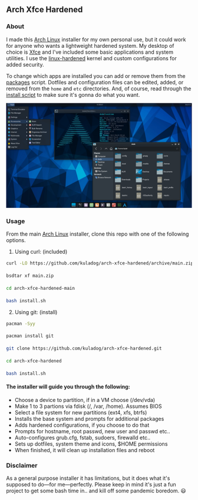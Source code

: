 ## Arch Xfce Hardened

### About

I made this [Arch Linux](https://archlinux.org/) installer for my own personal use, but it could work for anyone who wants a lightweight hardened system. My desktop of choice is [Xfce](https://xfce.org/) and I've included some basic applications and system utilities. I use the [linux-hardened](https://github.com/anthraxx/linux-hardened) kernel and custom configurations for added security.

To change which apps are installed you can add or remove them from the [packages](https://github.com/kuladog/arch-x/blob/main/packages) script. Dotfiles and configuration files can be edited, added, or removed from the `home` and `etc` directories. And, of course, read through the [install script](https://github.com/kuladog/arch-xfce-hardened/blob/main/install.sh) to make sure it's gonna do what you want.

![alt text](screen.png "Sapphire Linux")

### Usage

From the main [Arch Linux](https://archlinux.org/) installer, clone this repo with one of the following options.
 
1. Using curl: (included)
```sh
curl -LO https://github.com/kuladog/arch-xfce-hardened/archive/main.zip

bsdtar xf main.zip

cd arch-xfce-hardened-main

bash install.sh
```

2. Using git: (install)
```sh
pacman -Syy

pacman install git

git clone https://github.com/kuladog/arch-xfce-hardened.git

cd arch-xfce-hardened

bash install.sh
```

#### The installer will guide you through the following:
- Choose a device to partition, if in a VM choose (/dev/vda)
- Make 1 to 3 partions via fdisk (/, /var, /home). Assumes BIOS
- Select a file system for new partitions (ext4, xfs, btrfs)
- Installs the base system and prompts for additional packages
- Adds hardened configurations, if you choose to do that
- Prompts for hostname, root passwd, new user and passwd etc..
- Auto-configures grub.cfg, fstab, sudoers, firewalld etc..
- Sets up dotfiles, system theme and icons, $HOME permissions
- When finished, it will clean up installation files and reboot

### Disclaimer

As a general purpose installer it has limitations, but it does what it's supposed to do—for me—perfectly. Please keep in mind it's just a fun project to get some bash time in.. and kill off some pandemic boredom. :smiley:
